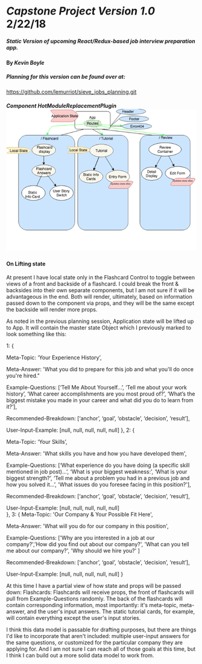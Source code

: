 # _Capstone Project Version 1.0_  2/22/18

##### Static Version of upcoming React/Redux-based job interview preparation app.

#### By _**Kevin Boyle**_

##### Planning for this version can be found over at:
https://github.com/lemurriot/sieve_jobs_planning.git

##### Component HotModuleReplacementPlugin![updatedComponentTreeWithState](img/component_tree_state.png?raw=true)

#### On Lifting state
At present I have local state only in the Flashcard Control to toggle between views of a front and backside of a flashcard.  I could break the front & backsides into their own separate components, but I am not sure if it will be advantageous in the end. Both will render, ultimately, based on information passed down to the component via props, and they will be the same except the backside will render more props.

As noted in the previous planning session, Application state will be lifted up to App. It will contain the master state Object which I previously marked to look something like this:

1: {

Meta-Topic:  ‘Your Experience History’,

Meta-Answer: 'What you did to prepare for this job and what you'll do once you're hired."

Example-Questions: [‘Tell Me About Yourself…’, ‘Tell me about your work history’, ‘What career accomplishments are you most proud of?’, ‘What’s the biggest mistake you made in your career and what did you do to learn from it?’],

Recommended-Breakdown: [‘anchor’, ‘goal’, ‘obstacle’, ‘decision’, ‘result’],

User-Input-Example: [null, null, null, null, null]
},
2: {

  Meta-Topic:  ‘Your Skills’,

  Meta-Answer: 'What skills you have and how you have developed them',

  Example-Questions: [‘What experience do you have doing (a specific skill mentioned in job post)…’, ‘What is your biggest weakness:’, ‘What is your biggest strength?’, ‘Tell me about a problem you had in a previous job and how you solved it...’, 'What issues do you foresee facing in this position?'],

  Recommended-Breakdown: [‘anchor’, ‘goal’, ‘obstacle’, ‘decision’, ‘result’],

  User-Input-Example: [null, null, null, null, null]    
},
3: {
  Meta-Topic: 'Our Company & Your Possible Fit Here',

  Meta-Answer: 'What will you do for our company in this position',

  Example-Questions: ['Why are you interested in a job at our company?','How did you find out about our company?', 'What can you tell me about our company?', 'Why should we hire you?' ]

  Recommended-Breakdown: [‘anchor’, ‘goal’, ‘obstacle’, ‘decision’, ‘result’],

  User-Input-Example: [null, null, null, null, null]
}

At this time I have a partial view of how state and props will be passed down:
Flashcards: Flashcards will receive props, the front of flashcards will pull from Example-Questions randomly. The back of the flashcards will contain corresponding information, most importantly: it's meta-topic, meta-answer, and the user's input answers.  The static tutorial cards, for example, will contain everything except the user's input stories.

I think this data model is passable for drafting purposes, but there are things I'd like to incorporate that aren't included: multiple user-input answers for the same questions, or customized for the particular company they are applying for. And I am not sure I can reach all of those goals at this time, but I think I can build out a more solid data model to work from.
